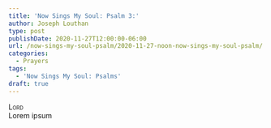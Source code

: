 ```yaml
---
title: 'Now Sings My Soul: Psalm 3:'
author: Joseph Louthan
type: post
publishDate: 2020-11-27T12:00:00-06:00
url: /now-sings-my-soul-psalm/2020-11-27-noon-now-sings-my-soul-psalm/
categories:
  - Prayers
tags:
  - 'Now Sings My Soul: Psalms'
draft: true
---
```


</pre>
<div style="font-variant: small-caps;">Lord</div>
Lorem ipsum
</pre>
